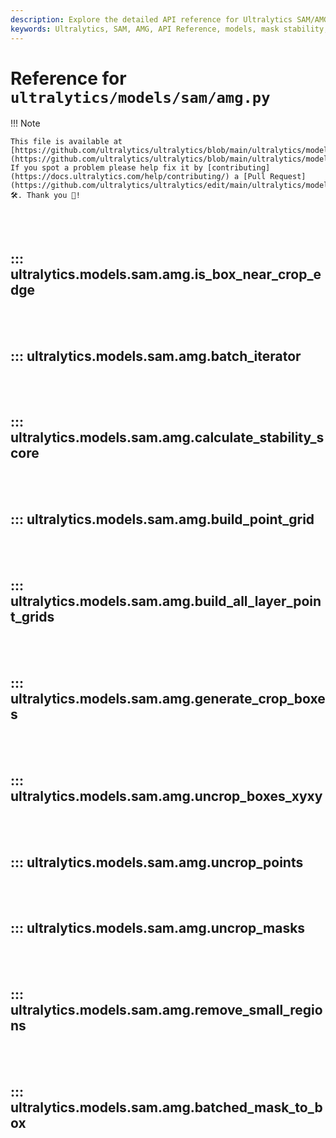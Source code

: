 ```yaml
---
description: Explore the detailed API reference for Ultralytics SAM/AMG models, including functions for mask stability scores, crop box generation, and more.
keywords: Ultralytics, SAM, AMG, API Reference, models, mask stability, crop boxes, data processing, YOLO
---
```


# Reference for `ultralytics/models/sam/amg.py`

!!! Note

    This file is available at [https://github.com/ultralytics/ultralytics/blob/main/ultralytics/models/sam/amg.py](https://github.com/ultralytics/ultralytics/blob/main/ultralytics/models/sam/amg.py). If you spot a problem please help fix it by [contributing](https://docs.ultralytics.com/help/contributing/) a [Pull Request](https://github.com/ultralytics/ultralytics/edit/main/ultralytics/models/sam/amg.py) 🛠️. Thank you 🙏!

<br><br>

## ::: ultralytics.models.sam.amg.is_box_near_crop_edge

<br><br>

## ::: ultralytics.models.sam.amg.batch_iterator

<br><br>

## ::: ultralytics.models.sam.amg.calculate_stability_score

<br><br>

## ::: ultralytics.models.sam.amg.build_point_grid

<br><br>

## ::: ultralytics.models.sam.amg.build_all_layer_point_grids

<br><br>

## ::: ultralytics.models.sam.amg.generate_crop_boxes

<br><br>

## ::: ultralytics.models.sam.amg.uncrop_boxes_xyxy

<br><br>

## ::: ultralytics.models.sam.amg.uncrop_points

<br><br>

## ::: ultralytics.models.sam.amg.uncrop_masks

<br><br>

## ::: ultralytics.models.sam.amg.remove_small_regions

<br><br>

## ::: ultralytics.models.sam.amg.batched_mask_to_box

<br><br>